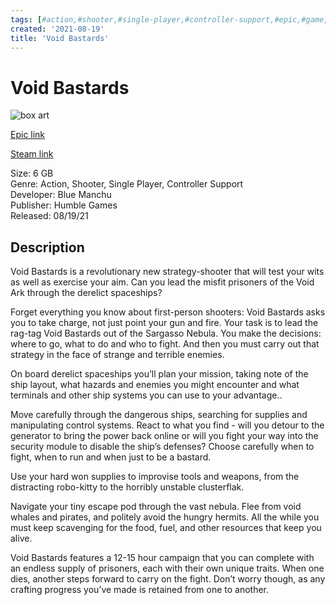 ```yaml
---
tags: [#action,#shooter,#single-player,#controller-support,#epic,#game,#owned,#pc]
created: '2021-08-19'
title: 'Void Bastards'
---
```

# Void Bastards

![box art](https://cdn1.epicgames.com/salesEvent/salesEvent/EGS_VoidBastards_BlueManchu_S1_2560x1440-6ffb5f547e5434d115cc6de7d13b1bc6?h=270&amp;resize=1&amp;w=480)

[Epic link](https://www.epicgames.com/store/en-US/p/void-bastards)

[Steam link](https://store.steampowered.com/app/857980/Void_Bastards/?snr=1_7_7_151_150_1)

Size: 6 GB  
Genre: Action, Shooter, Single Player, Controller Support  
Developer:  Blue Manchu  
Publisher: Humble Games  
Released: 08/19/21  

## Description

Void Bastards is a revolutionary new strategy-shooter that will test your wits as well as exercise your aim. Can you lead the misfit prisoners of the Void Ark through the derelict spaceships?

Forget everything you know about first-person shooters: Void Bastards asks you to take charge, not just point your gun and fire. Your task is to lead the rag-tag Void Bastards out of the Sargasso Nebula. You make the decisions: where to go, what to do and who to fight. And then you must carry out that strategy in the face of strange and terrible enemies.

On board derelict spaceships you’ll plan your mission, taking note of the ship layout, what hazards and enemies you might encounter and what terminals and other ship systems you can use to your advantage..

Move carefully through the dangerous ships, searching for supplies and manipulating control systems. React to what you find - will you detour to the generator to bring the power back online or will you fight your way into the security module to disable the ship’s defenses? Choose carefully when to fight, when to run and when just to be a bastard.

Use your hard won supplies to improvise tools and weapons, from the distracting robo-kitty to the horribly unstable clusterflak.

Navigate your tiny escape pod through the vast nebula. Flee from void whales and pirates, and politely avoid the hungry hermits. All the while you must keep scavenging for the food, fuel, and other resources that keep you alive.

Void Bastards features a 12-15 hour campaign that you can complete with an endless supply of prisoners, each with their own unique traits. When one dies, another steps forward to carry on the fight. Don’t worry though, as any crafting progress you’ve made is retained from one to another.
